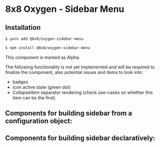 # 8x8 Oxygen - Sidebar Menu

## Installation

```sh
$ yarn add @8x8/oxygen-sidebar-menu
```

```sh
$ npm install @8x8/oxygen-sidebar-menu
```

This component is marked as Alpha.

The following functionality is not yet implemented and will be required to finalize the component,
also potential issues and items to look into:

- badges
- icon active state (green dot)
- CollapseItem separator rendering (check use-cases on whether this item can be the first)

## Components for building sidebar from a configuration object:

<!-- to regenerate the docs: 1) owerwrite README.md with this file; 2) npm run generate-docs 3) remove comments from READM.md, otherwise they'd be visible in final html -->

<!-- TS-README-GENERATED-CONFIGOBJ START -->
<!-- TS-README-GENERATED-CONFIGOBJ END -->

## Components for building sidebar declaratively:

<!-- TS-README-GENERATED-DECLARATIVE START -->
<!-- TS-README-GENERATED-DECLARATIVE END -->
